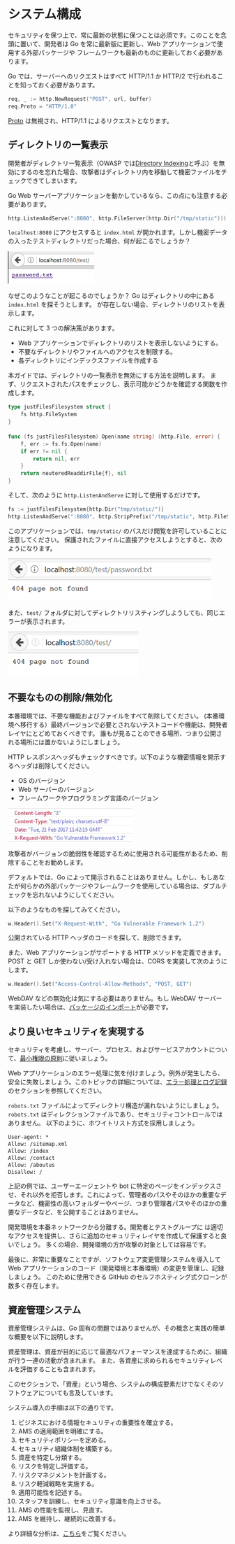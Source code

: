 システム構成
====================

セキュリティを保つ上で、常に最新の状態に保つことは必須です。このことを念頭に置いて、開発者は Go を常に最新版に更新し、Web アプリケーションで使用する外部パッケージや
フレームワークも最新のものに更新しておく必要があります。

Go では、サーバーへのリクエストはすべて HTTP/1.1 か HTTP/2 で行われることを知っておく必要があります。

```go
req, _ := http.NewRequest("POST", url, buffer)
req.Proto = "HTTP/1.0"
```

[Proto][3] は無視され、HTTP/1.1 によるリクエストとなります。

## ディレクトリの一覧表示

開発者がディレクトリ一覧表示（OWASP では[Directory Indexing][4]と呼ぶ）を無効にするのを忘れた場合、攻撃者はディレクトリ内を移動して機密ファイルをチェックできてしまいます。

Go Web サーバーアプリケーションを動かしているなら、この点にも注意する必要があります。

```go
http.ListenAndServe(":8080", http.FileServer(http.Dir("/tmp/static")))
```

`localhost:8080` にアクセスすると `index.html` が開かれます。しかし機密データの入ったテストディレクトリだった場合、何が起こるでしょうか？

![password file is shown](files/index_file.png)

なぜこのようなことが起こるのでしょうか？
Go はディレクトリの中にある `index.html` を探そうとします。
が存在しない場合、ディレクトリのリストを表示します。

これに対して 3 つの解決策があります。

* Web アプリケーションでディレクトリのリストを表示しないようにする。
* 不要なディレクトリやファイルへのアクセスを制限する。
* 各ディレクトリにインデックスファイルを作成する

本ガイドでは、ディレクトリの一覧表示を無効にする方法を説明します。
まず、リクエストされたパスをチェックし、表示可能かどうかを確認する関数を作成します。

```go
type justFilesFilesystem struct {
    fs http.FileSystem
}

func (fs justFilesFilesystem) Open(name string) (http.File, error) {
    f, err := fs.fs.Open(name)
    if err != nil {
        return nil, err
    }
    return neuteredReaddirFile{f}, nil
}
```

そして、次のように `http.ListenAndServe` に対して使用するだけです。

```go
fs := justFilesFilesystem{http.Dir("tmp/static/")}
http.ListenAndServe(":8080", http.StripPrefix("/tmp/static", http.FileServer(fs)))
```

このアプリケーションでは、`tmp/static/` のパスだけ閲覧を許可していることに注意してください。
保護されたファイルに直接アクセスしようとすると、次のようになります。

![password not shown](files/safe.png)

また、`test/` フォルダに対してディレクトリリスティングしようしても、同じエラーが表示されます。

![no listing](files/safe2.png)

## 不要なものの削除/無効化

本番環境では、不要な機能およびファイルをすべて削除してください。
(本番環境へ移行する）最終バージョンで必要とされないテストコードや機能は、開発者レイヤにとどめておくべきです。
誰もが見ることのできる場所、つまり公開される場所には置かないようにしましょう。

HTTP レスポンスヘッダもチェックすべきです。以下のような機密情報を開示するヘッダは削除してください。

* OS のバージョン
* Web サーバーのバージョン
* フレームワークやプログラミング言語のバージョン

![Example of version disclosure on HTTP headers](files/headers_set_versions.jpg)

攻撃者がバージョンの脆弱性を確認するために使用される可能性があるため、削除することをお勧めします。

デフォルトでは、Go によって開示されることはありません。しかし、もしあなたが何らかの外部パッケージやフレームワークを使用している場合は、ダブルチェックを忘れないようにしてください。

以下のようなものを探してみてください。

```go
w.Header().Set("X-Request-With", "Go Vulnerable Framework 1.2")
```

公開されている HTTP ヘッダのコードを探して、削除できます。

また、Web アプリケーションがサポートする HTTP メソッドを定義できます。
POST と GET しか使わない/受け入れない場合は、CORS を実装して次のようにします。

```go
w.Header().Set("Access-Control-Allow-Methods", "POST, GET")
```

WebDAV などの無効化は気にする必要はありません。もし WebDAV サーバーを実装したい場合は、[パッケージのインポート][2]が必要です。

## より良いセキュリティを実現する

セキュリティを考慮し、サーバー、プロセス、およびサービスアカウントについて、[最小権限の原則][1]に従いましょう。

Web アプリケーションのエラー処理に気を付けましょう。例外が発生したら、安全に失敗しましょう。このトピックの詳細については、[エラー処理とログ記録][5]のセクションを参照してください。


`robots.txt` ファイルによってディレクトリ構造が漏れないようにしましょう。
`robots.txt` はディレクションファイルであり、セキュリティコントロールではありません。
以下のように、ホワイトリスト方式を採用しましょう。

```
User-agent: *
Allow: /sitemap.xml
Allow: /index
Allow: /contact
Allow: /aboutus
Disallow: /
```

上記の例では、ユーザーエージェントや bot に特定のページをインデックスさせ、それ以外を拒否します。これによって、管理者のパスやそのほかの重要なデータなど、機密性の高いフォルダーやページ、つまり管理者パスやそのほかの重要なデータなど、を公開することはありません。

開発環境を本番ネットワークから分離する。開発者とテストグループに
は適切なアクセスを提供し、さらに追加のセキュリティレイヤを作成して保護すると良いでしょう。
多くの場合、開発環境の方が攻撃の対象としては容易です。

最後に、非常に重要なことですが、ソフトウェア変更管理システムを導入して
Web アプリケーションのコード（開発環境と本番環境）の変更を管理し、記録しましょう。
このために使用できる GitHub のセルフホスティング式クローンが数多く存在します。

## 資産管理システム

資産管理システムは、Go 固有の問題ではありませんが、その概念と実践の簡単な概要を以下に説明します。

資産管理は、資産が目的に応じて最適なパフォーマンスを達成するために、組織が行う一連の活動が含まれます。
また、各資産に求められるセキュリティレベルを評価することも含まれます。

このセクションで、「資産」という場合、システムの構成要素だけでなくそのソフトウェアについても言及しています。

システム導入の手順は以下の通りです。

1. ビジネスにおける情報セキュリティの重要性を確立する。
2. AMS の適用範囲を明確にする。
3. セキュリティポリシーを定める。
4. セキュリティ組織体制を構築する。
5. 資産を特定し分類する。
6. リスクを特定し評価する。
7. リスクマネジメントを計画する。
8. リスク軽減戦略を実施する。
9. 適用可能性を記述する。
10. スタッフを訓練し、セキュリティ意識を向上させる。
11. AMS の性能を監視し、見直す。
12. AMS を維持し、継続的に改善する。

より詳細な分析は、[こちら][5]をご覧ください。

[1]: https://www.owasp.org/index.php/Least_privilege
[2]: https://godoc.org/golang.org/x/net/webdav
[3]: https://golang.org/pkg/net/http/#Request
[4]: https://www.owasp.org/index.php/OWASP_Periodic_Table_of_Vulnerabilities_-_Directory_Indexing
[5]: https://www.giac.org/paper/gsec/2693/implementation-methodology-information-security-management-system-to-comply-bs-7799-requi/104600
